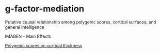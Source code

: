 # g-factor-mediation
Putative causal relationship among polygenic scores, cortical surfaces, and general intelligence

IMAGEN - Main Effects

[Polygenic scores on cortical thickness](http://htmlpreview.github.com/?https://github.com/bobvogel/g-factor-mediation/blob/master/IMAGEN_MAINEFFECT_CT/ALL_tstat_con1_thickness.html)



